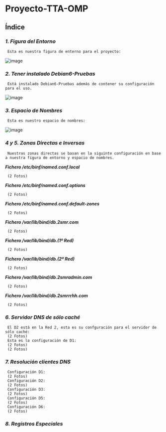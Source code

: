 # Proyecto-TTA-OMP




## Índice



### *1. Figura del Entorno*
     Esta es nuestra figura de enterno para el proyecto:
![image](https://user-images.githubusercontent.com/116157396/214513913-59001abf-cca0-4532-b785-9ec14b63eaea.png)

### *2. Tener instalado Debian6-Pruebas*
     Está instalado Debian6-Pruebas además de contener su configuración para el uso.
![image](https://user-images.githubusercontent.com/116157396/214515199-857f6d40-9b0f-4212-9da3-ab41eb7bb318.png)

     
### *3. Espacio de Nombres*
     Esta es nuestro espacio de nombres:
![image](https://user-images.githubusercontent.com/116157396/214514480-f3fa04ba-bde1-4c52-ac93-71083be514cc.png)
     
### *4 y 5. Zonas Directas e Inversas*
     Nuestras zonas directas se basan en la siguinte configuración en base a nuestra figura de entorno y espacio de nombres.
  
   ***Fichero /etc/binf/named.conf.local***
   
     (2 Fotos)
   ***Fichero /etc/binf/named.conf.options***
   
     (2 Fotos)
   ***Fichero /etc/binf/named.conf.default-zones***
   
     (2 Fotos)
   ***Fichero /var/lib/bind/db.2smr.com***
   
     (2 Fotos)
   ***Fichero /var/lib/bind/db.(1º Red)***
   
     (2 Fotos)
   ***Fichero /var/lib/bind/db.(2º Red)***
   
     (2 Fotos)
   ***Fichero /var/lib/bind/db.2smradmin.com***
   
     (2 Fotos)
   ***Fichero /var/lib/bind/db.2smrrrhh.com***
   
     (2 Fotos)
     
### *6. Servidor DNS de sólo caché*  
     El D2 está en la Red 2, esta es su confguración para el servidor de sólo caché:
     (2 Fotos)
     Esta es la configuración de D1:
     (2 Fotos)
     (2 Fotos)

### *7. Resolución clientes DNS* 
     Configuración D1:
     (2 Fotos)
     Configuración D2:
     (2 Fotos)
     Configuración D3:
     (2 Fotos)
     Configuración D5:
     (2 Fotos)
     Configuración D6:
     (2 Fotos)

### *8. Registros Especiales* 











